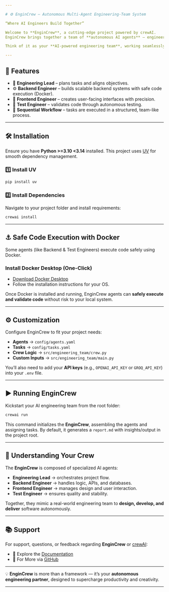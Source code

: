 ```yaml
---

# ⚙️ EnginCrew – Autonomous Multi-Agent Engineering-Team System 

“Where AI Engineers Build Together”

Welcome to **EnginCrew**, a cutting-edge project powered by crewAI.
EnginCrew brings together a team of **autonomous AI agents** — engineering lead, backend engineer, frontend engineer, and test engineer — to design, build, and test software in a **collaborative, human-like workflow**.

Think of it as your **AI-powered engineering team**, working seamlessly to transform ideas into production-ready solutions.

---
```


## 🚀 Features

* 🧠 **Engineering Lead** – plans tasks and aligns objectives.
* ⚙️ **Backend Engineer** – builds scalable backend systems with safe code execution (Docker).
* 🎨 **Frontend Engineer** – creates user-facing interfaces with precision.
* 🧪 **Test Engineer** – validates code through autonomous testing.
* 🔄 **Sequential Workflow** – tasks are executed in a structured, team-like process.

---

## 🛠 Installation

Ensure you have **Python >=3.10 <3.14** installed.
This project uses [UV](https://docs.astral.sh/uv/) for smooth dependency management.

### 1️⃣ Install UV

```bash
pip install uv
```

### 2️⃣ Install Dependencies

Navigate to your project folder and install requirements:

```bash
crewai install
```

---

## ⚓ Safe Code Execution with Docker

Some agents (like Backend & Test Engineers) execute code safely using Docker.

### Install Docker Desktop (One-Click)

* [Download Docker Desktop](https://docs.docker.com/desktop/)
* Follow the installation instructions for your OS.

Once Docker is installed and running, EnginCrew agents can **safely execute and validate code** without risk to your local system.

---

## ⚙️ Customization

Configure EnginCrew to fit your project needs:

* **Agents** → `config/agents.yaml`
* **Tasks** → `config/tasks.yaml`
* **Crew Logic** → `src/engineering_team/crew.py`
* **Custom Inputs** → `src/engineering_team/main.py`

You’ll also need to add your **API keys** (e.g., `OPENAI_API_KEY` or `GROQ_API_KEY`) into your `.env` file.

---

## ▶️ Running EnginCrew

Kickstart your AI engineering team from the root folder:

```bash
crewai run
```

This command initializes the **EnginCrew**, assembling the agents and assigning tasks.
By default, it generates a `report.md` with insights/output in the project root.

---

## 🧩 Understanding Your Crew

The **EnginCrew** is composed of specialized AI agents:

* **Engineering Lead** → orchestrates project flow.
* **Backend Engineer** → handles logic, APIs, and databases.
* **Frontend Engineer** → manages design and user interaction.
* **Test Engineer** → ensures quality and stability.

Together, they mimic a real-world engineering team to **design, develop, and deliver** software autonomously.

---

## 📚 Support

For support, questions, or feedback regarding **EnginCrew** or [crewAI](https://crewai.com):

* 📖 Explore the [Documentation](https://docs.crewai.com)
* 🐙 For More via [GitHub](https://github.com/sakshi27maharana)

---

💡 **EnginCrew** is more than a framework — it’s your **autonomous engineering partner**, designed to supercharge productivity and creativity.

---
